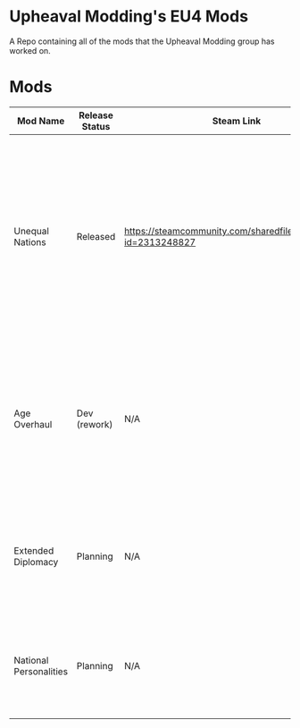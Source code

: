 # Upheaval Modding's EU4 Mods
A Repo containing all of the mods that the Upheaval Modding group has worked on.

# Mods
Mod Name | Release Status | Steam Link | Repo Link | Summary
-------- | -------------- | ---------- | --------- | -------
Unequal Nations | Released | https://steamcommunity.com/sharedfiles/filedetails/?id=2313248827 | https://github.com/UpheavalModding/UpheavalEU4Mods/tree/main/unequal_nations | Inspired by [Unequal Countries](https://steamcommunity.com/sharedfiles/filedetails/?id=1919755765), this mod provides a random set of nerfs and buffs to nations throughout the world, providing a more dynamic world with new and unique situations.
Age Overhaul | Dev (rework) | N/A | https://github.com/UpheavalModding/UpheavalEU4Mods/tree/main/age_overhaul | A mod that allows nations to carry over age abilities and set whether country-specific age abilities are unlocked for other nations or not.
Extended Diplomacy | Planning | N/A | https://github.com/UpheavalModding/UpheavalEU4Mods/tree/main/extended_diplomacy | Extra diplomacy options giving more variety in nation interaction (especially in multiplayer).
National Personalities | Planning | N/A | https://github.com/UpheavalModding/UpheavalEU4Mods/tree/main/national_personalities | An RPG-esque trait system for unlocking various bonuses (or nerfs!) for one's nation.
